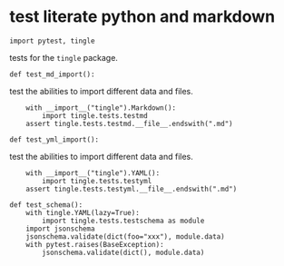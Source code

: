 # test literate python and markdown

    import pytest, tingle
    
tests for the `tingle` package.

    def test_md_import():
test the abilities to import different data and files.

        with __import__("tingle").Markdown():
            import tingle.tests.testmd
        assert tingle.tests.testmd.__file__.endswith(".md")

    def test_yml_import():
test the abilities to import different data and files.

        with __import__("tingle").YAML():
            import tingle.tests.testyml
        assert tingle.tests.testyml.__file__.endswith(".md")

    def test_schema():
        with tingle.YAML(lazy=True):
            import tingle.tests.testschema as module
        import jsonschema
        jsonschema.validate(dict(foo="xxx"), module.data)
        with pytest.raises(BaseException):
            jsonschema.validate(dict(), module.data)
